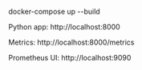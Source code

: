 docker-compose up --build

Python app: http://localhost:8000

Metrics: http://localhost:8000/metrics

Prometheus UI: http://localhost:9090
